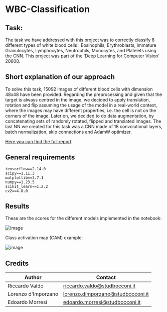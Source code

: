 # WBC-Classification

## Task:
The task we have addressed with this project was to correctly classify 8 different types of white blood cells : Eosinophils, Erythroblasts, Immature Granulocytes, Lymphocytes, Neutrophils, Monocytes, and
Platelets using the CNN. This project was part of the 'Deep Learning for Computer Vision' 20600.

## Short explanation of our approach

To solve this task, 15092 images of different blood cells with dimension 48x48 have been provided. 
Regarding the preprocessing and given that the target is always centred in the image, we decided to
apply translation, rotation and flip assuming the usage of the model in a real-world context, where
the images may have different properties, i.e. the cell is not on the corners of the image. Later on, we decided to do data augmentation, by concatenating sets of randomly rotated, flipped and translated images. The last NN we created for this task was a CNN made of 18 convolutional layers, batch normalization, skip connections and AdamW optimizer. 

[Here you can find the full report](link)

## General requirements

```
tensorflow==2.14.0
scipy==1.11.3
matplotlib==3.7.1
numpy==1.23.5
scikit_learn==1.2.2
cv2==4.8.0
```
## Results

These are the scores for the different models implemented in the notebook:

![image](https://github.com/Riclaw/WBC-Classification/assets/27282059/f1d616bc-b090-4b47-a81d-0add0d3b640d)

Class activation map (CAM) example:

![image](https://github.com/Riclaw/WBC-Classification/assets/27282059/8b81a8ff-503e-407a-8da8-38d48013f124)

## Credits

| Author             | Contact                       
| ----------------   | ------------------------------
| Riccardo Valdo     | riccardo.valdo@studbocconi.it         
| Lorenzo d'Imporzano | lorenzo.dimporzano@studbocconi.it 
| Edoardo Morresi | edoardo.morresi@studbocconi.it 


